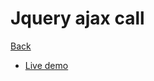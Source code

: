# Jquery ajax call

[Back](https://github.com/seanedw1/Portfolio/tree/master/Javascript)

* [Live demo](https://seanedw1.github.io/Portfolio/Javascript/weatherApi/index.html)
